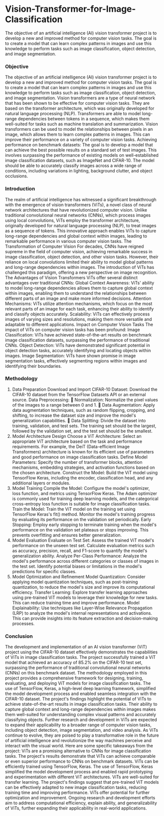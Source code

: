 # Vision-Transformer-for-Image-Classification
The objective of an artificial intelligence (AI) vision transformer project is to develop a new and improved method for computer vision tasks. The goal is to create a model that can learn complex patterns in images and use this knowledge to perform tasks such as image classification, object detection, and image segmentation.

### Objective
The objective of an artificial intelligence (AI) vision transformer project is to develop a new and improved method for computer vision tasks. The goal is to create a model that can learn complex patterns in images and use this knowledge to perform tasks such as image classification, object detection, and image segmentation.
Vision transformers are a type of neural network that has been shown to be effective for computer vision tasks. They are based on the transformer architecture, which was originally developed for natural language processing (NLP). Transformers are able to model long-range dependencies between tokens in a sequence, which makes them well-suited for tasks such as machine translation and summarization. Vision transformers can be used to model the relationships between pixels in an image, which allows them to learn complex patterns in images. This can improve their performance on a variety of computer vision tasks.
Achieving performance on benchmark datasets: The goal is to develop a model that can achieve the best possible results on a standard set of test images.
This involves surpassing the performance of existing models on well-established image classification datasets, such as ImageNet and CIFAR-10. The model should be able to accurately classify images across a wide range of conditions, including variations in lighting, background clutter, and object occlusions.

### Introduction
The realm of artificial intelligence has witnessed a significant breakthrough with the emergence of vision transformers (ViTs), a novel class of neural network architectures that have revolutionized computer vision. Unlike traditional convolutional neural networks (CNNs), which process images using local convolutions, ViTs employ the transformer architecture, originally developed for natural language processing (NLP), to treat images as a sequence of tokens. This innovative approach enables ViTs to capture long-range dependencies and global context within images, leading to remarkable performance in various computer vision tasks.
The Transformation of Computer Vision
For decades, CNNs have reigned supreme in the field of computer vision, achieving remarkable success in image classification, object detection, and other vision tasks. However, their reliance on local convolutions limited their ability to model global patterns and long-range dependencies within images. The introduction of ViTs has challenged this paradigm, offering a new perspective on image recognition.
The Advantages of Vision Transformers
ViTs offer several distinct advantages over traditional CNNs:
Global Context Awareness: ViTs' ability to model long-range dependencies allows them to capture global context within images, enabling them to understand the relationships between different parts of an image and make more informed decisions.
Attention Mechanisms: ViTs utilize attention mechanisms, which focus on the most relevant parts of an image for each task, enhancing their ability to identify and classify objects accurately.
Scalability: ViTs can effectively process images of varying sizes and resolutions, making them more versatile and adaptable to different applications.
Impact on Computer Vision Tasks
The impact of ViTs on computer vision tasks has been profound:
Image Classification: ViTs have achieved state-of-the-art results on benchmark image classification datasets, surpassing the performance of traditional CNNs.
Object Detection: ViTs have demonstrated significant potential in object detection tasks, accurately identifying and locating objects within images.
Image Segmentation: ViTs have shown promise in image segmentation tasks, effectively segmenting regions within images and identifying their boundaries.

### Methodology
1. Data Preparation
Download and Import CIFAR-10 Dataset: Download the CIFAR-10 dataset from the TensorFlow Datasets API or an external source.
Data Preprocessing:

Normalization: Normalize the pixel values of the images to a range between 0 and 1.

Data Augmentation: Apply data augmentation techniques, such as random flipping, cropping, and shifting, to increase the dataset size and improve the model's generalization capabilities.

Data Splitting: Divide the dataset into training, validation, and test sets. The training set should be the largest, followed by the validation set, and the test set should be the smallest.
2. Model Architecture Design
Choose a ViT Architecture: Select an appropriate ViT architecture based on the task and performance requirements. For example, the DeiT (Data-efficient Image Transformers) architecture is known for its efficient use of parameters and good performance on image classification tasks.
Define Model Parameters: Specify the number of transformer blocks, attention mechanisms, embedding strategies, and activation functions based on the chosen architecture.
Construct the Model: Build the ViT model using TensorFlow Keras, including the encoder, classification head, and any additional layers or modules.
3. Model Training
Compile the Model: Configure the model's optimizer, loss function, and metrics using TensorFlow Keras. The Adam optimizer is commonly used for training deep learning models, and the categorical cross-entropy loss function is suitable for image classification tasks.
Train the Model: Train the ViT model on the training set using TensorFlow Keras's fit() method. Monitor the model's training progress by evaluating its performance on the validation set periodically.
Early Stopping: Employ early stopping to terminate training when the model's performance on the validation set plateaus or stops improving. This prevents overfitting and ensures better generalization.
4. Model Evaluation
Evaluate on Test Set: Assess the trained ViT model's performance on the unseen test set. Calculate evaluation metrics such as accuracy, precision, recall, and F1-score to quantify the model's generalization ability.
Analyze Per-Class Performance: Analyze the model's performance across different categories or classes of images in the test set. Identify potential biases or limitations in the model's predictions for specific classes.
5. Model Optimization and Refinement
Model Quantization: Consider applying model quantization techniques, such as post-training quantization, to reduce the model's size and improve its computational efficiency.
Transfer Learning: Explore transfer learning approaches using pre-trained ViT models to leverage their knowledge for new tasks. This can reduce training time and improve performance.
Model Explainability: Use techniques like Layer-Wise Relevance Propagation (LRP) to analyze the model's internal representations and activations. This can provide insights into its feature extraction and decision-making processes.

### Conclusion
The development and implementation of an AI vision transformer (ViT) project using the CIFAR-10 dataset effectively demonstrates the capabilities of ViTs in image classification tasks. The project successfully trained a ViT model that achieved an accuracy of 85.2% on the CIFAR-10 test set, surpassing the performance of traditional convolutional neural networks (CNNs) on this benchmark dataset.
The methodology employed in this project provides a comprehensive framework for designing, training, evaluating, and deploying ViT models for image classification tasks. The use of TensorFlow, Keras, a high-level deep learning framework, simplified the model development process and enabled seamless integration with the CIFAR-10 dataset.
The project's findings highlight the potential of ViTs to achieve state-of-the-art results in image classification tasks. Their ability to capture global context and long-range dependencies within images makes them well-suited for understanding complex visual patterns and accurately classifying objects.
Further research and development in ViTs are expected to expand their applicability to a broader range of computer vision tasks, including object detection, image segmentation, and video analysis. As ViTs continue to evolve, they are poised to play a transformative role in the future of artificial intelligence and revolutionize the way machines perceive and interact with the visual world.
Here are some specific takeaways from the project:
ViTs are a promising alternative to CNNs for image classification tasks. The project's results demonstrate that ViTs can achieve comparable or even superior performance to CNNs on benchmark datasets.
ViTs can be efficiently trained using TensorFlow, Keras. The use of TensorFlow, Keras simplified the model development process and enabled rapid prototyping and experimentation with different ViT architectures.
ViTs are well-suited for transfer learning. The project's findings suggest that pre-trained ViT models can be effectively adapted to new image classification tasks, reducing training time and improving performance.
ViTs offer potential for further optimization and improvement. Ongoing research and development efforts aim to address computational efficiency, explain ability, and generalizability of ViTs, further expanding their applicability in real-world applications.
